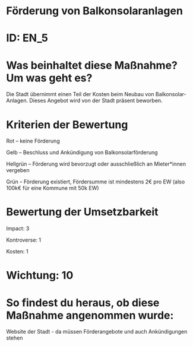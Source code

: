 # Förderung von Balkonsolaranlagen
# ID: EN_5
# Was beinhaltet diese Maßnahme? Um was geht es?

Die Stadt übernimmt einen Teil der Kosten beim Neubau von Balkonsolar-Anlagen. Dieses Angebot wird von der Stadt präsent beworben.

# Kriterien der Bewertung

Rot – keine Förderung    

Gelb – Beschluss und Ankündigung von Balkonsolarförderung    

Hellgrün – Förderung wird bevorzugt oder ausschließlich an Mieter*innen vergeben    

Grün – Förderung existiert, Fördersumme ist mindestens 2€ pro EW (also 100k€ für eine Kommune mit 50k EW)

# Bewertung der Umsetzbarkeit

Impact: 3

Kontroverse: 1

Kosten: 1
# Wichtung: 10
# So findest du heraus, ob diese Maßnahme angenommen wurde:
Website der Stadt - da müssen Förderangebote und auch Ankündigungen stehen
